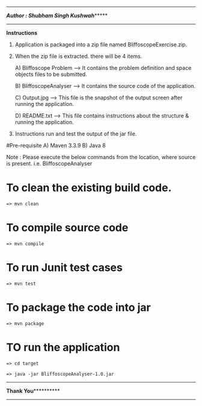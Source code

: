 *****************************************************************************
*********************Author : Shubham Singh Kushwah**************************
*****************************************************************************

**Instructions**

1) Application is packaged into a zip file named BliffoscopeExercise.zip.

2) When the zip file is extracted. there will be 4 items.

	 A) Bliffoscope Problem --> It contains the problem definition and space objects files to be submitted.

	 B) BliffoscopeAnalyser --> It contains the source code of the application.

	 C) Output.jpg --> This file is the snapshot of the output screen after running the application.

	 D) README.txt --> This file contains instructions about the structure & running the application.


3) Instructions run and test the output of the jar file.

#Pre-requisite
	A) Maven 3.3.9
	B) Java 8

Note : Please execute the below commands from the location, where source is present. i.e. BliffoscopeAnalyser

# To clean the existing build code.
	=> mvn clean

# To compile source code
	=> mvn compile

# To run Junit test cases
	=> mvn test

# To package the code into jar
	=> mvn package

# TO run the application
	=> cd target

	=> java -jar BliffoscopeAnalyser-1.0.jar 

*******************************************************************************
******************************Thank You****************************************
*******************************************************************************
